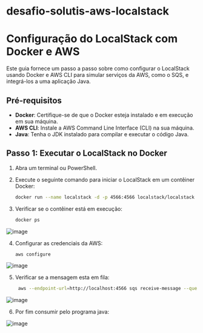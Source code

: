 # desafio-solutis-aws-localstack

# Configuração do LocalStack com Docker e AWS

Este guia fornece um passo a passo sobre como configurar o LocalStack usando Docker e AWS CLI para simular serviços da AWS, como o SQS, e integrá-los a uma aplicação Java.

## Pré-requisitos

- **Docker**: Certifique-se de que o Docker esteja instalado e em execução em sua máquina.
- **AWS CLI**: Instale a AWS Command Line Interface (CLI) na sua máquina.
- **Java**: Tenha o JDK instalado para compilar e executar o código Java.

## Passo 1: Executar o LocalStack no Docker

1. Abra um terminal ou PowerShell.
2. Execute o seguinte comando para iniciar o LocalStack em um contêiner Docker:

   ```bash
   docker run --name localstack -d -p 4566:4566 localstack/localstack

3. Verificar se o contêiner está em execução:

   ```bash
   docker ps

![image](https://github.com/user-attachments/assets/8eb4ebe3-42a7-4570-85d3-ea641ef5eabb)
   
4. Configurar as credenciais da AWS:

   ```bash
   aws configure

![image](https://github.com/user-attachments/assets/165475d1-630d-4326-bf8e-e7cdb26bf870)

5. Verificar se a mensagem esta em fila:
   
   ```bash
    aws --endpoint-url=http://localhost:4566 sqs receive-message --queue-url http://sqs.us-east-1.localhost.localstack.cloud:4566/000000000000/fila --max-number-of-messages 1 --wait-time-seconds 10

![image](https://github.com/user-attachments/assets/b0e3d3c8-96a2-4aa6-be51-45260cce7331)

6. Por fim consumir pelo programa java:

![image](https://github.com/user-attachments/assets/709dc626-a16e-4f61-a2ad-70e5713417c5)

